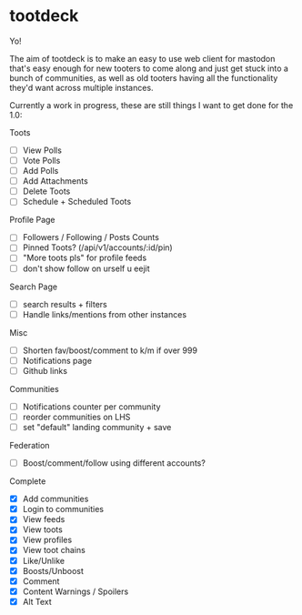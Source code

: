 # tootdeck
Yo!

The aim of tootdeck is to make an easy to use web client for mastodon that's easy enough for new tooters to come along and just get stuck into a bunch of communities, as well as old tooters having all the functionality they'd want across multiple instances.

Currently a work in progress, these are still things I want to get done for the 1.0:

Toots
- [ ] View Polls
- [ ] Vote Polls
- [ ] Add Polls
- [ ] Add Attachments
- [ ] Delete Toots
- [ ] Schedule + Scheduled Toots

Profile Page
- [ ] Followers / Following / Posts Counts
- [ ] Pinned Toots? (/api/v1/accounts/:id/pin)
- [ ] "More toots pls" for profile feeds
- [ ] don't show follow on urself u eejit

Search Page
- [ ] search results + filters
- [ ] Handle links/mentions from other instances

Misc
- [ ] Shorten fav/boost/comment to k/m if over 999
- [ ] Notifications page
- [ ] Github links

Communities
- [ ] Notifications counter per community
- [ ] reorder communities on LHS
- [ ] set "default" landing community + save

Federation
- [ ] Boost/comment/follow using different accounts?

Complete
- [x] Add communities
- [x] Login to communities
- [x] View feeds
- [x] View toots
- [x] View profiles
- [x] View toot chains
- [x] Like/Unlike
- [x] Boosts/Unboost
- [x] Comment
- [x] Content Warnings / Spoilers
- [x] Alt Text